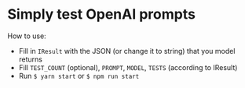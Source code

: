 
# Simply test OpenAI prompts

How to use:
- Fill in `IResult` with the JSON (or change it to string) that you model returns
- Fill  `TEST_COUNT` (optional), `PROMPT`, `MODEL`, `TESTS` (according to IResult)
- Run `$ yarn start` or `$ npm run start`